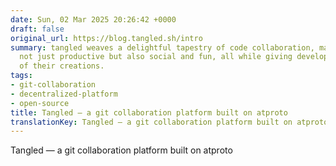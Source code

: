 ```yaml
---
date: Sun, 02 Mar 2025 20:26:42 +0000
draft: false
original_url: https://blog.tangled.sh/intro
summary: tangled weaves a delightful tapestry of code collaboration, making coding
  not just productive but also social and fun, all while giving developers ownership
  of their creations.
tags:
- git-collaboration
- decentralized-platform
- open-source
title: Tangled — a git collaboration platform built on atproto
translationKey: Tangled — a git collaboration platform built on atproto
---
```


Tangled — a git collaboration platform built on atproto